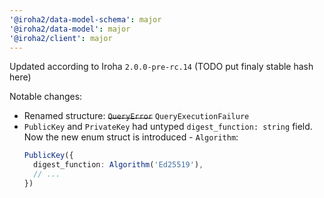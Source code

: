 ```yaml
---
'@iroha2/data-model-schema': major
'@iroha2/data-model': major
'@iroha2/client': major
---
```


Updated according to Iroha `2.0.0-pre-rc.14` (TODO put finaly stable hash here)

Notable changes:

- Renamed structure: ~~`QueryError`~~ `QueryExecutionFailure`
- `PublicKey` and `PrivateKey` had untyped `digest_function: string` field. Now the new enum struct is introduced - `Algorithm`:
  ```ts
  PublicKey({
    digest_function: Algorithm('Ed25519'),
    // ...
  })
  ```
